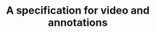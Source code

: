 ---
id: aday
version: 1.0.0
title: A specification for video and annotations
json: |-
  {
    "video": "https://s3.amazonaws.com/smashcut/video/aday.mp4",
    "events": [
      {
        "id": "e1",
        "time": 2,
        "duration": 3,
        "type": "text",
        "content": "this is the content of a text event"
      },
      {
        "id": "e2",
        "time": 17,
        "type": "some type, that doesn't exist (yet)",
        "content": "Should be displayed as json"
      },
      {
        "id": "e3",
        "time": 29,
        "type": "quiz",
        "title": "What's your favorite color?",
        "quizId": "favoriteColor",
        "options": [
          {
            "label": "red",
            "value": "red"
          },
          {
            "label": "green",
            "value": "green"
          },
          {
            "label": "blue",
            "value": "blue"
          }
        ]
      }
    ]
  }
---